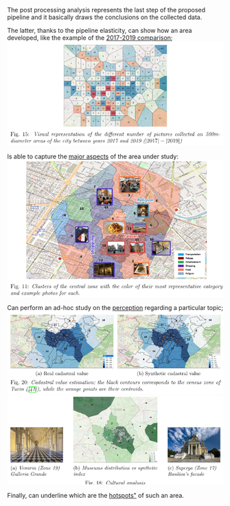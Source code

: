 The post processing analysis represents the last step of the proposed pipeline and it basically draws the conclusions on the collected data. 

The latter, thanks to the pipeline elasticity, can show how an area developed, like the example of the [2017-2019 comparison](https://github.com/MatteoBoffa/IP_Project-Social_analysis/tree/main/Code/Post_process/Difference_2017-2019);
![alt text](https://github.com/MatteoBoffa/IP_Project-Social_analysis/blob/main/Code/Post_process/analysis_2.png)

Is able to capture the [major aspects](https://github.com/MatteoBoffa/IP_Project-Social_analysis/tree/main/Code/Post_process/Graphs) of the area under study:
![alt text](https://github.com/MatteoBoffa/IP_Project-Social_analysis/blob/main/Code/Post_process/analysis_1.png)

Can perform an ad-hoc study on the [perception](https://github.com/MatteoBoffa/IP_Project-Social_analysis/tree/main/Code/Post_process/Perception) regarding a particular topic;
![alt text](https://github.com/MatteoBoffa/IP_Project-Social_analysis/blob/main/Code/Post_process/analysis_3.png)
![alt text](https://github.com/MatteoBoffa/IP_Project-Social_analysis/blob/main/Code/Post_process/analysis_4.png)

Finally, can underline which are the [hotspots"](https://github.com/MatteoBoffa/IP_Project-Social_analysis/tree/main/Code/Post_process/Distribution_photo_per_cluster) of such an area.
